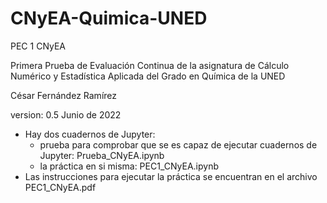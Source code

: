 # CNyEA-Quimica-UNED
PEC 1 CNyEA

Primera Prueba de Evaluación Continua de la asignatura de Cálculo Numérico y Estadística Aplicada del Grado en Química de la UNED

César Fernández Ramírez

version: 0.5 Junio de 2022

- Hay dos cuadernos de Jupyter: 
  - prueba para comprobar que se es capaz de ejecutar cuadernos de Jupyter: Prueba_CNyEA.ipynb
  - la práctica en si misma: PEC1_CNyEA.ipynb
- Las instrucciones para ejecutar la práctica se encuentran en el archivo PEC1_CNyEA.pdf
